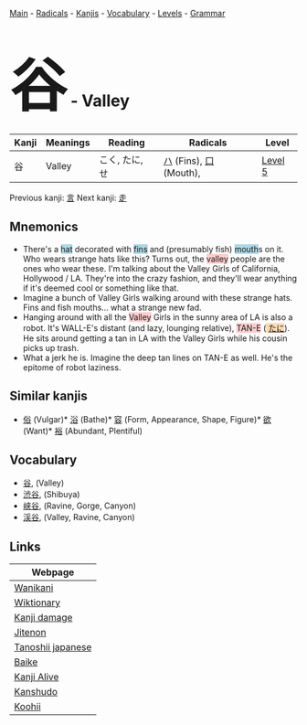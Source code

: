<style> bigfont {font-size: 100px}</style>
[Main](../index.md) -
[Radicals](../radicals.md) -
[Kanjis](../kanjis.md) -
[Vocabulary](../vocabulary.md) -
[Levels](../levels.md) -
[Grammar](../grammar.md)
# <bigfont> 谷</bigfont> - Valley 

| Kanji | Meanings | Reading | Radicals | Level |
| --- | --- | --- | --- | --- |
| 谷 | Valley | こく, たに, せ | [ハ](../radicals/ハ.md) (Fins), [口](../radicals/口.md) (Mouth),  | [Level 5](../levels/wk_level5.md) |

Previous kanji: [言](言.md) Next kanji: [走](走.md) 

## Mnemonics
 * There's a <span style="background-color:#ADD8E6"> hat</span> decorated with <span style="background-color:#ADD8E6"> fins</span> and (presumably fish) <span style="background-color:#ADD8E6"> mouth</span>s on it. Who wears strange hats like this? Turns out, the <span style="background-color:#ffcccb"> valley</span> people are the ones who wear these. I'm talking about the Valley Girls of California, Hollywood / LA. They're into the crazy fashion, and they'll wear anything if it's deemed cool or something like that.
* Imagine a bunch of Valley Girls walking around with these strange hats. Fins and fish mouths... what a strange new fad.
* Hanging around with all the <span style="background-color:#ffcccb"> Valley</span> Girls in the sunny area of LA is also a robot. It's WALL-E's distant (and lazy, lounging relative), <span style="background-color:#ffcccb"> TAN-E</span> (<span style="background-color:#fed8b1"> [たに](https://jisho.org/search/たに)</span>). He sits around getting a tan in LA with the Valley Girls while his cousin picks up trash.
* What a jerk he is. Imagine the deep tan lines on TAN-E as well. He's the epitome of robot laziness.


## Similar kanjis
 * [俗](俗.md) (Vulgar)* [浴](浴.md) (Bathe)* [容](容.md) (Form, Appearance, Shape, Figure)* [欲](欲.md) (Want)* [裕](裕.md) (Abundant, Plentiful)


## Vocabulary
 * [谷](../vocabulary/谷.md), (Valley)
* [渋谷](../vocabulary/谷.md), (Shibuya)
* [峡谷](../vocabulary/谷.md), (Ravine, Gorge, Canyon)
* [渓谷](../vocabulary/谷.md), (Valley, Ravine, Canyon)



## Links 

| Webpage |
| --- |
| [Wanikani          ](https://www.wanikani.com/kanji/谷) |
| [Wiktionary        ](https://en.wiktionary.org/wiki/谷) |
| [Kanji damage      ](http://www.kanjidamage.com/kanji/search?utf8=✓&q=谷) |
| [Jitenon           ](https://jitenon.com/kanji/谷) |
| [Tanoshii japanese ](https://www.tanoshiijapanese.com/dictionary/kanji.cfm?k=谷) |
| [Baike             ](https://baike.baidu.com/item/谷) |
| [Kanji Alive       ](https://app.kanjialive.com/谷) |
| [Kanshudo          ](https://www.kanshudo.com/searchmn?q=谷) |
| [Koohii            ](https://kanji.koohii.com/study/kanji/谷) |
